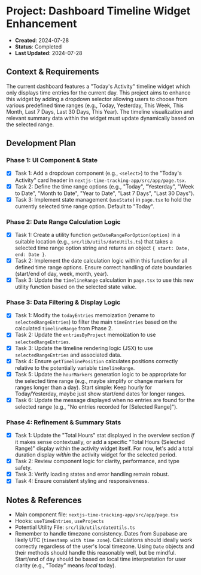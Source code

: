 # Project: Dashboard Timeline Widget Enhancement
- **Created**: 2024-07-28
- **Status**: Completed
- **Last Updated**: 2024-07-28

## Context & Requirements
The current dashboard features a "Today's Activity" timeline widget which only displays time entries for the current day. This project aims to enhance this widget by adding a dropdown selector allowing users to choose from various predefined time ranges (e.g., Today, Yesterday, This Week, This Month, Last 7 Days, Last 30 Days, This Year). The timeline visualization and relevant summary data within the widget must update dynamically based on the selected range.

## Development Plan
### Phase 1: UI Component & State
- [x] Task 1: Add a dropdown component (e.g., `<select>`) to the "Today's Activity" card header in `nextjs-time-tracking-app/src/app/page.tsx`.
- [x] Task 2: Define the time range options (e.g., "Today", "Yesterday", "Week to Date", "Month to Date", "Year to Date", "Last 7 Days", "Last 30 Days").
- [x] Task 3: Implement state management (`useState`) in `page.tsx` to hold the currently selected time range option. Default to "Today".

### Phase 2: Date Range Calculation Logic
- [x] Task 1: Create a utility function `getDateRangeForOption(option)` in a suitable location (e.g., `src/lib/utils/dateUtils.ts`) that takes a selected time range option string and returns an object `{ start: Date, end: Date }`.
- [x] Task 2: Implement the date calculation logic within this function for all defined time range options. Ensure correct handling of date boundaries (start/end of day, week, month, year).
- [x] Task 3: Update the `timelineRange` calculation in `page.tsx` to use this new utility function based on the selected state value.

### Phase 3: Data Filtering & Display Logic
- [x] Task 1: Modify the `todayEntries` memoization (rename to `selectedRangeEntries`) to filter the main `timeEntries` based on the calculated `timelineRange` from Phase 2.
- [x] Task 2: Update the `entriesByProject` memoization to use `selectedRangeEntries`.
- [x] Task 3: Update the timeline rendering logic (JSX) to use `selectedRangeEntries` and associated data.
- [x] Task 4: Ensure `getTimelinePosition` calculates positions correctly relative to the potentially variable `timelineRange`.
- [x] Task 5: Update the `hourMarkers` generation logic to be appropriate for the selected time range (e.g., maybe simplify or change markers for ranges longer than a day). Start simple: Keep hourly for Today/Yesterday, maybe just show start/end dates for longer ranges.
- [x] Task 6: Update the message displayed when no entries are found for the selected range (e.g., "No entries recorded for [Selected Range]").

### Phase 4: Refinement & Summary Stats
- [x] Task 1: Update the "Total Hours" stat displayed in the overview section *if* it makes sense contextually, or add a specific "Total Hours (Selected Range)" display within the activity widget itself. For now, let's add a total duration display *within* the activity widget for the selected period.
- [x] Task 2: Review component logic for clarity, performance, and type safety.
- [x] Task 3: Verify loading states and error handling remain robust.
- [x] Task 4: Ensure consistent styling and responsiveness.

## Notes & References
- Main component file: `nextjs-time-tracking-app/src/app/page.tsx`
- Hooks: `useTimeEntries`, `useProjects`
- Potential Utility File: `src/lib/utils/dateUtils.ts`
- Remember to handle timezone consistency. Dates from Supabase are likely UTC (`timestamp with time zone`). Calculations should ideally work correctly regardless of the user's local timezone. Using `Date` objects and their methods should handle this reasonably well, but be mindful. Start/end of day should be based on local time interpretation for user clarity (e.g., "Today" means *local* today). 
